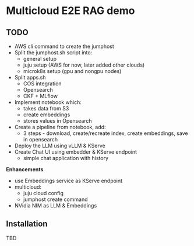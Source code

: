 # Multicloud E2E RAG demo

## TODO
- AWS cli command to create the jumphost
- Split the jumphost.sh script into:
    - general setup
    - juju setup (AWS for now, later added other clouds)
    - microk8s setup (gpu and nongpu nodes)
- Split apps.sh
    - COS integration
    - Opensearch
    - CKF + MLflow
- Implement notebook which:
    - takes data from S3 
    - create embeddings 
    - stores values in Opensearch 
- Create a pipeline from notebook, add:
    - 3 steps - download, create/recreate index, create embeddings, save in opensearch
- Deploy the LLM using vLLM & KServe
- Create Chat UI using embedder & KServe endpoint
    - simple chat application with history

**Enhancements**
- use Embeddings service as KServe endpoint
- multicloud:
    - juju cloud config
    - jumphost create command
- NVidia NIM as LLM & Embeddings

## Installation

TBD